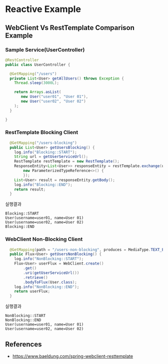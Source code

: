Reactive Example
====================================


## WebClient Vs RestTemplate Comparison Example

### Sample Service(UserController)
```java
@RestController
public class UserController {

  @GetMapping("/users")
  private List<User> getAllUsers() throws Exception {
    Thread.sleep(3000L);

    return Arrays.asList(
       new User("user01", "User 01"),
       new User("user02", "User 02")
    );
  }

}

```

### RestTemplate Blocking Client
```java
  @GetMapping("/users-blocking")
  public List<User> getUsersBlocking() {
    log.info("Blocking::START");
    String url = getUserServiceUrl();
    RestTemplate restTemplate = new RestTemplate();
    ResponseEntity<List<User>> responseEntity = restTemplate.exchange(url, HttpMethod.GET, null,
        new ParameterizedTypeReference<>() {
        });
    List<User> result = responseEntity.getBody();
    log.info("Blocking::END");
    return result;
  }
```
실행결과
```
Blocking::START
User(username=user01, name=User 01)
User(username=user02, name=User 02)
Blocking::END
```

### WebClient Non-Blocking Client
```java
  @GetMapping(path = "/users-non-blocking", produces = MediaType.TEXT_EVENT_STREAM_VALUE)
  public Flux<User> getUsersNonBlocking() {
    log.info("NonBlocking::START");
    Flux<User> userFlux = WebClient.create()
        .get()
        .uri(getUserServiceUrl())
        .retrieve()
        .bodyToFlux(User.class);
    log.info("NonBlocking::END");
    return userFlux;
  }

```

실행결과
```
NonBlocking::START
NonBlocking::END
User(username=user01, name=User 01)
User(username=user02, name=User 02)
```


## References
* https://www.baeldung.com/spring-webclient-resttemplate



